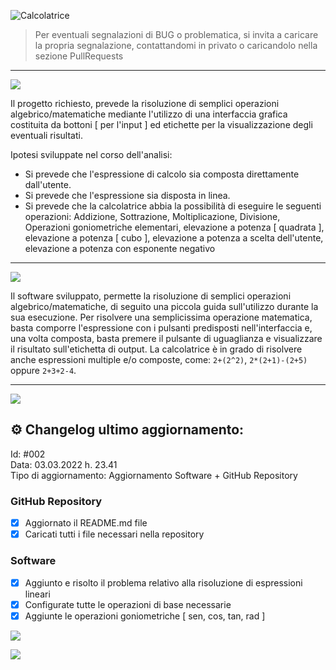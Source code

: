 
![Calcolatrice](https://i.imgur.com/gMMWWK2.png)

> Per eventuali segnalazioni di BUG o problematica, si invita a caricare la propria segnalazione, contattandomi in privato o caricandolo nella sezione PullRequests

<hr>

![](https://i.imgur.com/YnvhPyu.png)

Il progetto richiesto, prevede la risoluzione di semplici operazioni algebrico/matematiche mediante l'utilizzo di una interfaccia grafica costituita da bottoni [ per l'input ] ed etichette per la visualizzazione degli eventuali risultati.

Ipotesi sviluppate nel corso dell'analisi: <br>
- Si prevede che l'espressione di calcolo sia composta direttamente dall'utente.
- Si prevede che l'espressione sia disposta in linea.
- Si prevede che la calcolatrice abbia la possibilità di eseguire le seguenti operazioni: Addizione, Sottrazione, Moltiplicazione, Divisione, Operazioni goniometriche     elementari, elevazione a potenza [ quadrata ], elevazione a potenza [ cubo ], elevazione a potenza a scelta dell'utente, elevazione a potenza con esponente negativo

<hr>

![](https://i.imgur.com/zKPtyQW.png)

Il software sviluppato, permette la risoluzione di semplici operazioni algebrico/matematiche, di seguito una piccola guida sull'utilizzo durante la sua esecuzione.
Per risolvere una semplicissima operazione matematica, basta comporre l'espressione con i pulsanti predisposti nell'interfaccia e, una volta composta, basta premere il pulsante di uguaglianza e visualizzare il risultato sull'etichetta di output.
La calcolatrice è in grado di risolvere anche espressioni multiple e/o composte, come: `2+(2^2)`, `2*(2+1)-(2+5)` oppure `2+3+2-4`.

<hr>

![](https://i.imgur.com/FAx9sjB.png)

## ⚙️ Changelog ultimo aggiornamento:

Id: #002 <br>
Data: 03.03.2022 h. 23.41 <br>
Tipo di aggiornamento: Aggiornamento Software + GitHub Repository <br>

### GitHub Repository
- [x] Aggiornato il README.md file
- [x] Caricati tutti i file necessari nella repository

### Software
- [x] Aggiunto e risolto il problema relativo alla risoluzione di espressioni lineari
- [x] Configurate tutte le operazioni di base necessarie
- [x] Aggiunte le operazioni goniometriche [ sen, cos, tan, rad ]

![](https://i.imgur.com/zfo7iVK.png)


![](https://i.imgur.com/Aw9yW7R.png)
